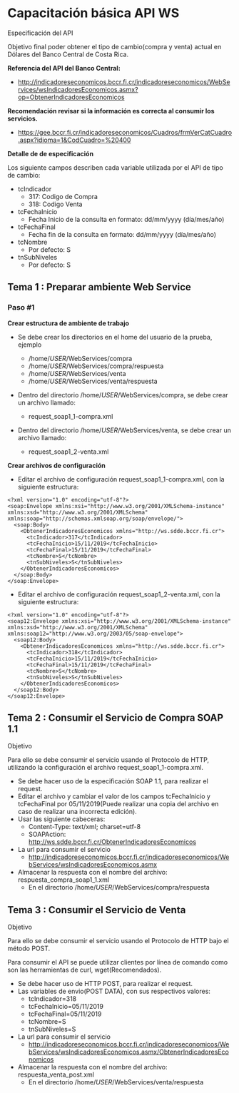 # Capacitación básica API WS

Especificación del API

Objetivo final poder obtener el tipo de cambio(compra y venta) actual en Dólares del Banco Central de Costa Rica.

**Referencia del API del Banco Central:**

* []() http://indicadoreseconomicos.bccr.fi.cr/indicadoreseconomicos/WebServices/wsIndicadoresEconomicos.asmx?op=ObtenerIndicadoresEconomicos

**Recomendación revisar si la información es correcta al consumir los servicios.**

* []() https://gee.bccr.fi.cr/indicadoreseconomicos/Cuadros/frmVerCatCuadro.aspx?idioma=1&CodCuadro=%20400

**Detalle de de especificación**

Los siguiente campos describen cada variable utilizada por el API de tipo de cambio:

*   tcIndicador
    *   317: Codigo de Compra
    *   318: Codigo Venta
*   tcFechaInicio
    *   Fecha Inicio de la consulta en formato: dd/mm/yyyy (día/mes/año)
*   tcFechaFinal
    *   Fecha fin de la consulta en formato: dd/mm/yyyy (día/mes/año)
*   tcNombre
    *   Por defecto: S
*   tnSubNiveles 
    *   Por defecto: S

## Tema 1 : Preparar ambiente Web Service

### Paso #1

**Crear estructura de ambiente de trabajo**

*   Se debe crear los directorios en el home del usuario de la prueba, ejemplo
    *   /home/$USER$/WebServices/compra
    *   /home/$USER$/WebServices/compra/respuesta
    *   /home/$USER$/WebServices/venta
    *   /home/$USER$/WebServices/venta/respuesta

*   Dentro del directorio /home/$USER$/WebServices/compra, se debe crear un archivo llamado:
    *   request_soap1_1-compra.xml
*   Dentro del directorio /home/$USER$/WebServices/venta, se debe crear un archivo llamado:
    *   request_soap1_2-venta.xml

**Crear archivos de configuración**

*   Editar el archivo de configuración request_soap1_1-compra.xml, con la siguiente estructura:

```
<?xml version="1.0" encoding="utf-8"?>
<soap:Envelope xmlns:xsi="http://www.w3.org/2001/XMLSchema-instance" xmlns:xsd="http://www.w3.org/2001/XMLSchema" xmlns:soap="http://schemas.xmlsoap.org/soap/envelope/">
  <soap:Body>
    <ObtenerIndicadoresEconomicos xmlns="http://ws.sdde.bccr.fi.cr">
      <tcIndicador>317</tcIndicador>
      <tcFechaInicio>15/11/2019</tcFechaInicio>
      <tcFechaFinal>15/11/2019</tcFechaFinal>
      <tcNombre>S</tcNombre>
      <tnSubNiveles>S</tnSubNiveles>
    </ObtenerIndicadoresEconomicos>
  </soap:Body>
</soap:Envelope>

```
*   Editar el archivo de configuración request_soap1_2-venta.xml, con la siguiente estructura:

```
<?xml version="1.0" encoding="utf-8"?>
<soap12:Envelope xmlns:xsi="http://www.w3.org/2001/XMLSchema-instance" xmlns:xsd="http://www.w3.org/2001/XMLSchema" xmlns:soap12="http://www.w3.org/2003/05/soap-envelope">
  <soap12:Body>
    <ObtenerIndicadoresEconomicos xmlns="http://ws.sdde.bccr.fi.cr">
      <tcIndicador>318</tcIndicador>
      <tcFechaInicio>15/11/2019</tcFechaInicio>
      <tcFechaFinal>15/11/2019</tcFechaFinal>
      <tcNombre>S</tcNombre>
      <tnSubNiveles>S</tnSubNiveles>
    </ObtenerIndicadoresEconomicos>
  </soap12:Body>
</soap12:Envelope>

```

## Tema 2 : Consumir el Servicio de Compra SOAP 1.1

Objetivo

Para ello se debe consumir el servicio usando el  Protocolo de HTTP, utilizando la configuración el archivo request_soap1_1-compra.xml.

*   Se debe hacer uso de la especificación SOAP 1.1, para realizar el request.
*   Editar el archivo y cambiar el valor de los campos tcFechaInicio y tcFechaFinal por 05/11/2019(Puede realizar una copia del archivo en caso de realizar una incorrecta edición).
*   Usar las siguiente cabeceras:
    *   Content-Type: text/xml; charset=utf-8
    *   SOAPAction: http://ws.sdde.bccr.fi.cr/ObtenerIndicadoresEconomicos
*   La url para consumir el servicio
    *   http://indicadoreseconomicos.bccr.fi.cr/indicadoreseconomicos/WebServices/wsIndicadoresEconomicos.asmx
*   Almacenar la respuesta con el nombre del archivo: respuesta_compra_soap1_1.xml
    *   En el directorio /home/$USER$/WebServices/compra/respuesta

## Tema 3 : Consumir el Servicio de Venta

Objetivo

Para ello se debe consumir el servicio usando el  Protocolo de HTTP bajo el método POST.

Para consumir el API se puede utilizar clientes por línea de comando como son las herramientas de curl, wget(Recomendados).

*   Se debe hacer uso de HTTP POST, para realizar el request.
*   Las variables de envio(POST DATA), con sus respectivos valores:
    *   tcIndicador=318
    *   tcFechaInicio=05/11/2019
    *   tcFechaFinal=05/11/2019
    *   tcNombre=S
    *   tnSubNiveles=S
*   La url para consumir el servicio
    *   http://indicadoreseconomicos.bccr.fi.cr/indicadoreseconomicos/WebServices/wsIndicadoresEconomicos.asmx/ObtenerIndicadoresEconomicos
*   Almacenar la respuesta con el nombre del archivo: respuesta_venta_post.xml
    *   En el directorio /home/$USER$/WebServices/venta/respuesta












